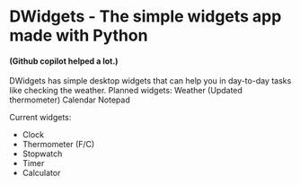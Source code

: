 # DWidgets - The simple widgets app made with Python
#### (Github copilot helped a lot.)

DWidgets has simple desktop widgets that can help you in day-to-day tasks like checking the weather.
Planned widgets:
  Weather (Updated thermometer)
  Calendar
  Notepad

Current widgets:
  - Clock
  - Thermometer (F/C)
  - Stopwatch
  - Timer
  - Calculator
